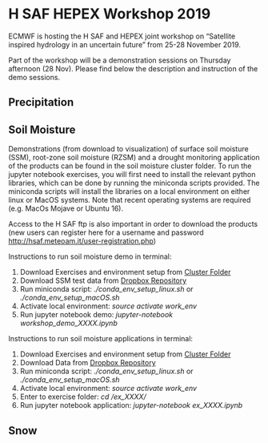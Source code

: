 # H SAF HEPEX Workshop 2019

ECMWF is hosting the H SAF and HEPEX joint workshop on “Satellite inspired hydrology in an uncertain future” from 25-28 November 2019.

Part of the workshop will be a demonstration sessions on Thursday afternoon (28 Nov). Please find below the description and instruction of the demo sessions.

## Precipitation

## Soil Moisture

Demonstrations (from download to visualization) of surface soil moisture (SSM), root-zone soil moisture (RZSM) and a drought monitoring application of the products can be found in the soil moisture cluster folder. To run the jupyter notebook exercises, you will first need to install the relevant python libraries, which can be done by running the miniconda scripts provided. The miniconda scripts will install the libraries on a local environment on either linux or MacOS systems. Note that recent operating systems are required (e.g. MacOs Mojave or Ubuntu 16).

Access to the H SAF ftp is also important in order to download the products (new users can register here for a username and password http://hsaf.meteoam.it/user-registration.php)

Instructions to run soil moisture demo in terminal:
1. Download Exercises and environment setup from [Cluster Folder]
2. Download SSM test data from [Dropbox Repository]
3. Run miniconda script: <i>./conda_env_setup_linux.sh</i> or  <i>./conda_env_setup_macOS.sh</i>
4. Activate local environment: <i>source activate work_env</i>
5. Run jupyter notebook demo: <i>jupyter-notebook workshop_demo_XXXX.ipynb </i>

[Dropbox Repository]: https://www.dropbox.com/sh/usc3v92iruetd2k/AAAmpR7oPE5sLLyHM_vbXZzfa?dl=0

Instructions to run soil moisture applications in terminal:
1. Download Exercises and environment setup from [Cluster Folder]
2. Download Data from [Dropbox Repository]
2. Run miniconda script: <i>./conda_env_setup_linux.sh</i> or  <i>./conda_env_setup_macOS.sh</i>
3. Activate local environment: <i>source activate work_env</i>
4. Enter to exercise folder: <i>cd /ex_XXXX/ </i>
5. Run jupyter notebook application: <i>jupyter-notebook ex_XXXX.ipynb </i>

[Cluster Folder]: https://github.com/H-SAF/hsaf_hepex_workshop_2019
[Dropbox Repository]: https://www.dropbox.com/sh/0c7qbonalbgk68d/AAAm2EAkw4RP-Wmyyba-2u6-a?dl=0

## Snow

